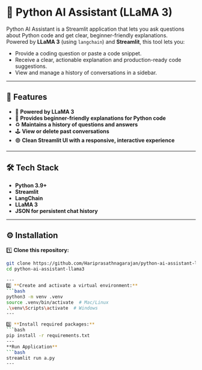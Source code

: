 # 🐍 Python AI Assistant (LLaMA 3)

Python AI Assistant is a Streamlit application that lets you ask questions about Python code and get clear, beginner-friendly explanations.  
Powered by **LLaMA 3** (using `langchain`) and **Streamlit**, this tool lets you:

- Provide a coding question or paste a code snippet.
- Receive a clear, actionable explanation and production-ready code suggestions.
- View and manage a history of conversations in a sidebar.

---

## 🌟 Features

- 🔮 **Powered by LLaMA 3**
- 🐍 **Provides beginner-friendly explanations for Python code**
- ♻ **Maintains a history of questions and answers**
- 🕹 **View or delete past conversations**
- 🟣 **Clean Streamlit UI with a responsive, interactive experience**

---

## 🛠 Tech Stack

- **Python 3.9+**
- **Streamlit**
- **LangChain**
- **LLaMA 3**
- **JSON for persistent chat history**

---

## ⚙ Installation

1️⃣ **Clone this repository:**

```bash
git clone https://github.com/Hariprasathnagarajan/python-ai-assistant-llama3.git
cd python-ai-assistant-llama3

---
2️⃣ **Create and activate a virtual environment:**
```bash
python3 -m venv .venv
source .venv/bin/activate  # Mac/Linux
.\venv\Scripts\activate  # Windows
---

3️⃣ **Install required packages:**
```bash
pip install -r requirements.txt
---
**Run Application**
```bash
streamlit run a.py
---

